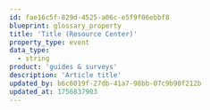 ```yaml
---
id: fae16c5f-829d-4525-a06c-e5f9f06ebbf8
blueprint: glossary_property
title: 'Title (Resource Center)'
property_type: event
data_type:
  - string
product: 'guides & surveys'
description: 'Article title'
updated_by: b6c6019f-27db-41a7-98bb-07c9b90f212b
updated_at: 1756837903
---
```

